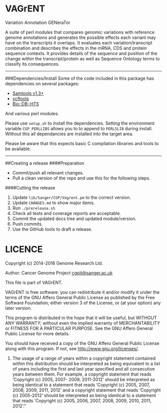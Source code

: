 VAGrENT
======

Variation Annotation GENeraTor

A suite of perl modules that compares genomic variations with reference genome annotations
and generates the possible effects each variant may have on the transcripts it overlaps. It evaluates
each variation/transcript combination and describes the effects in the mRNA, CDS and protein sequence
contexts. It provides details of the sequence and position of the change within the transcript/protein
as well as Sequence Ontology terms to classify its consequences.

---

###Dependencies/Install
Some of the code included in this package has dependencies on several packages:

 * [Samtools v1.3+](https://github.com/samtools/samtools)
 * [vcftools](http://vcftools.sourceforge.net/)
 * [Bio::DB::HTS](http://search.cpan.org/~rishidev/Bio-DB-HTS/)

And various perl modules.

Please use `setup.sh` to install the dependencies.  Setting the environment variable `CGP_PERLLIBS` allows you to to append to `PERL5LIB` during install.  Without this all dependancies are installed into the target area.

Please be aware that this expects basic C compilation libraries and tools to be available.

---

##Creating a release
####Preparation
* Commit/push all relevant changes.
* Pull a clean version of the repo and use this for the following steps.

####Cutting the release
1. Update `lib/Sanger/CGP/Vagrent.pm` to the correct version.
2. Update `CHANGES.md` to show major items.
3. Run `./prerelease.sh`
4. Check all tests and coverage reports are acceptable.
5. Commit the updated docs tree and updated module/version.
6. Push commits.
7. Use the GitHub tools to draft a release.

LICENCE
=======

Copyright (c) 2014-2016 Genome Research Ltd.

Author: Cancer Genome Project <cgpit@sanger.ac.uk>

This file is part of VAGrENT.

VAGrENT is free software: you can redistribute it and/or modify it under
the terms of the GNU Affero General Public License as published by the Free
Software Foundation; either version 3 of the License, or (at your option) any
later version.

This program is distributed in the hope that it will be useful, but WITHOUT
ANY WARRANTY; without even the implied warranty of MERCHANTABILITY or FITNESS
FOR A PARTICULAR PURPOSE. See the GNU Affero General Public License for more
details.

You should have received a copy of the GNU Affero General Public License
along with this program. If not, see <http://www.gnu.org/licenses/>.

1. The usage of a range of years within a copyright statement contained within
this distribution should be interpreted as being equivalent to a list of years
including the first and last year specified and all consecutive years between
them. For example, a copyright statement that reads ‘Copyright (c) 2005, 2007-
2009, 2011-2012’ should be interpreted as being identical to a statement that
reads ‘Copyright (c) 2005, 2007, 2008, 2009, 2011, 2012’ and a copyright
statement that reads ‘Copyright (c) 2005-2012’ should be interpreted as being
identical to a statement that reads ‘Copyright (c) 2005, 2006, 2007, 2008,
2009, 2010, 2011, 2012’."